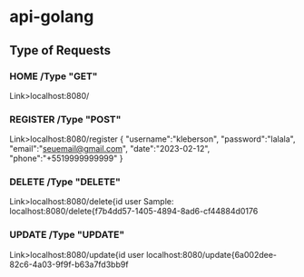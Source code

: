 # api-golang

## Type of Requests

### HOME /Type "GET"
Link>localhost:8080/

### REGISTER /Type "POST"
Link>localhost:8080/register
{
	"username":"kleberson",
	"password":"lalala",
	"email":"seuemail@gmail.com",
	"date":"2023-02-12",
	"phone":"+5519999999999"
}

### DELETE /Type "DELETE"
Link>localhost:8080/delete{id user
Sample: localhost:8080/delete{f7b4dd57-1405-4894-8ad6-cf44884d0176

### UPDATE /Type "UPDATE"
Link>localhost:8080/update{id user
localhost:8080/update{6a002dee-82c6-4a03-9f9f-b63a7fd3bb9f
